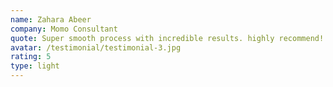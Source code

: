 ```yaml
---
name: Zahara Abeer
company: Momo Consultant
quote: Super smooth process with incredible results. highly recommend!
avatar: /testimonial/testimonial-3.jpg
rating: 5
type: light
---
```


